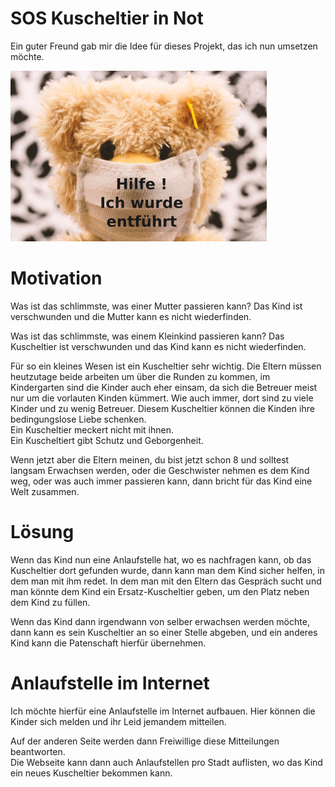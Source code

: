# SOS Kuscheltier in Not
Ein guter Freund gab mir die Idee für dieses Projekt, das ich nun umsetzen möchte.

![Toy](./images/toy.png "Toy")
# Motivation
Was ist das schlimmste, was einer Mutter passieren kann?
Das Kind ist verschwunden und die Mutter kann es nicht wiederfinden.

Was ist das schlimmste, was einem Kleinkind passieren kann?
Das Kuscheltier ist verschwunden und das Kind kann es nicht wiederfinden.

Für so ein kleines Wesen ist ein Kuscheltier sehr wichtig. Die Eltern müssen heutzutage beide arbeiten um über die Runden zu kommen, im Kindergarten sind die Kinder auch eher einsam, da sich die Betreuer meist nur um die vorlauten Kinden kümmert. Wie auch immer, dort sind zu viele Kinder und zu wenig Betreuer.
Diesem Kuscheltier können die Kinden ihre bedingungslose Liebe schenken.  
Ein Kuscheltier meckert nicht mit ihnen.  
Ein Kuscheltiert gibt Schutz und Geborgenheit.

Wenn jetzt aber die Eltern meinen, du bist jetzt schon 8 und solltest langsam Erwachsen werden, oder die Geschwister nehmen es dem Kind weg, oder was auch immer passieren kann, dann bricht für das Kind eine Welt zusammen.

# Lösung
Wenn das Kind nun eine Anlaufstelle hat, wo es nachfragen kann, ob das Kuscheltier dort gefunden wurde, dann kann man dem Kind sicher helfen, in dem man mit ihm redet. In dem man mit den Eltern das Gespräch sucht und man könnte dem Kind ein Ersatz-Kuscheltier geben, um den Platz neben dem Kind zu füllen.  

Wenn das Kind dann irgendwann von selber erwachsen werden möchte, dann kann es sein Kuscheltier an so einer Stelle abgeben, und ein anderes Kind kann die Patenschaft hierfür übernehmen.

# Anlaufstelle im Internet
Ich möchte hierfür eine Anlaufstelle im Internet aufbauen.
Hier können die Kinder sich melden und ihr Leid jemandem mitteilen.    

Auf der anderen Seite werden dann Freiwillige diese Mitteilungen beantworten.  
Die Webseite kann dann auch Anlaufstellen pro Stadt auflisten, wo das Kind ein neues Kuscheltier bekommen kann.



